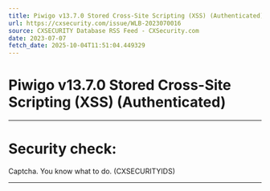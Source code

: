 ```yaml
---
title: Piwigo v13.7.0 Stored Cross-Site Scripting (XSS) (Authenticated)
url: https://cxsecurity.com/issue/WLB-2023070016
source: CXSECURITY Database RSS Feed - CXSecurity.com
date: 2023-07-07
fetch_date: 2025-10-04T11:51:04.449329
---
```


# Piwigo v13.7.0 Stored Cross-Site Scripting (XSS) (Authenticated)

---

# Security check:

Captcha. You know what to do. (CXSECURITYIDS)

---